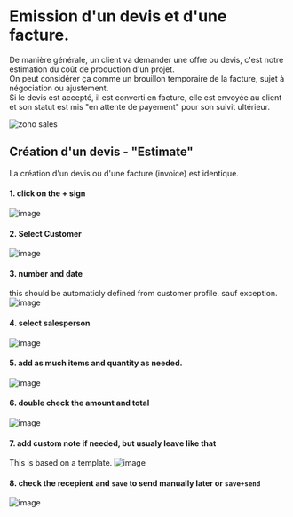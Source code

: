 # Emission d'un devis et d'une facture.
De manière générale, un client va demander une offre ou devis, c'est notre estimation du coût de production d'un projet.  
On peut considérer ça comme un brouillon temporaire de la facture, sujet à négociation ou ajustement.  
Si le devis est accepté, il est converti en facture, elle est envoyée au client et son statut est mis "en attente de payement" pour son suivit ultérieur.  

![zoho sales](https://user-images.githubusercontent.com/12049360/52078228-fbb66b80-2592-11e9-9d9d-030d1fa10a9c.png)

## Création d'un devis - "Estimate"
La création d'un devis ou d'une facture (invoice) est identique.  

#### 1. click on the + sign  
![image](https://user-images.githubusercontent.com/12049360/57366640-b011f000-7187-11e9-8386-c185ff6e5c1a.png)
#### 2. Select Customer
![image](https://user-images.githubusercontent.com/12049360/57366678-cd46be80-7187-11e9-898c-eaf3c7bcaae7.png)
#### 3. number and date
this should be automaticly defined from customer profile. sauf exception.
![image](https://user-images.githubusercontent.com/12049360/57366820-11d25a00-7188-11e9-9328-aa1faa98d189.png)
#### 4. select salesperson
![image](https://user-images.githubusercontent.com/12049360/57366853-2282d000-7188-11e9-9d01-0d315465835e.png)
#### 5. add as much items and quantity as needed.
![image](https://user-images.githubusercontent.com/12049360/57366898-39c1bd80-7188-11e9-8877-71868b7c201f.png)
#### 6. double check the amount and total
![image](https://user-images.githubusercontent.com/12049360/57366988-6f66a680-7188-11e9-8e15-3b66a80977cc.png)
#### 7. add custom note if needed, but usualy leave like that
This is based on a template.
![image](https://user-images.githubusercontent.com/12049360/57367025-873e2a80-7188-11e9-85e3-7f701a921ef3.png)
#### 8. check the recepient and `save` to send manually later or `save+send`
![image](https://user-images.githubusercontent.com/12049360/57367171-c8ced580-7188-11e9-8c5f-02aa6e060fc4.png)
